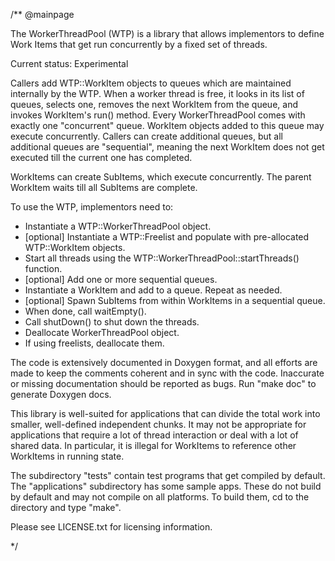 /**
 @mainpage

  The WorkerThreadPool (WTP) is a library that allows implementors to define Work Items that get run concurrently by a fixed set of threads.

  Current status: Experimental

  Callers add WTP::WorkItem objects to queues which are maintained internally by the WTP. When a worker thread is free, it looks in its list of queues, selects one, removes the next WorkItem from the queue, and invokes WorkItem's run() method. Every WorkerThreadPool comes with exactly one "concurrent" queue. WorkItem objects added to this queue may execute concurrently. Callers can create additional queues, but all additional queues are "sequential", meaning the next WorkItem does not get executed till the current one has completed.

  WorkItems can create SubItems, which execute concurrently. The parent WorkItem waits till all SubItems are complete.

  To use the WTP, implementors need to:
 - Instantiate a WTP::WorkerThreadPool object.
 - [optional] Instantiate a WTP::Freelist and populate with pre-allocated
   WTP::WorkItem objects.
 - Start all threads using the WTP::WorkerThreadPool::startThreads() function.
 - [optional] Add one or more sequential queues.
 - Instantiate a WorkItem and add to a queue. Repeat as needed.
 - [optional] Spawn SubItems from within WorkItems in a sequential queue.
 - When done, call waitEmpty().
 - Call shutDown() to shut down the threads.
 - Deallocate WorkerThreadPool object.
 - If using freelists, deallocate them.

  The code is extensively documented in Doxygen format, and all efforts are made to keep the comments coherent and in sync with the code. Inaccurate or missing documentation should be reported as bugs. Run "make doc" to generate Doxygen docs.

  This library is well-suited for applications that can divide the total work into smaller, well-defined independent chunks. It may not be appropriate for applications that require a lot of thread interaction or deal with a lot of shared data. In particular, it is illegal for WorkItems to reference other WorkItems in running state.

  The subdirectory "tests" contain test programs that get compiled by default. The "applications" subdirectory has some sample apps. These do not build by default and may not compile on all platforms. To build them, cd to the directory and type "make".

  Please see LICENSE.txt for licensing information. 

*/
